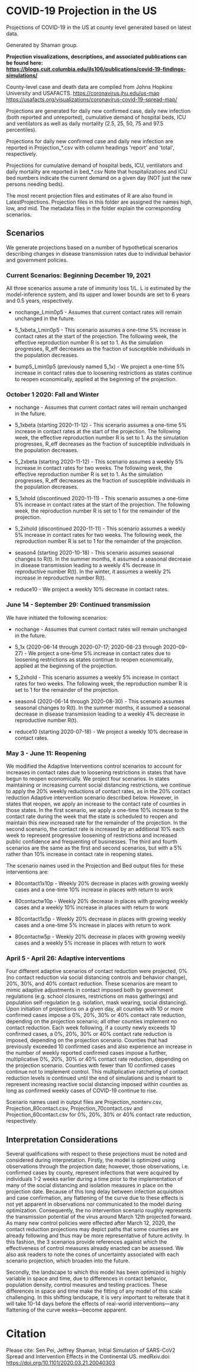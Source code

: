 # COVID-19 Projection in the US

Projections of COVID-19 in the US at county level generated based on latest data.

Generated by Shaman group.

**Projection visualizations, descriptions, and associated publications can be found here: https://blogs.cuit.columbia.edu/jls106/publications/covid-19-findings-simulations/**

County-level case and death data are compiled from Johns Hopkins University and USAFACTS. 
https://coronavirus.jhu.edu/us-map
https://usafacts.org/visualizations/coronavirus-covid-19-spread-map/

Projections are generated for daily new confirmed case, daily new infection (both reported and unreported), cumulative demand of hospital beds, ICU and ventilators as well as daily mortality (2.5, 25, 50, 75 and 97.5 percentiles). 

Projections for daily new confirmed case and daily new infection are reported in Projection_*.csv with column headings 'report' and 'total', respectively.

Projections for cumulative demand of hospital beds, ICU, ventilators and daily mortality are reported in bed_*.csv
Note that hospitalizations and ICU bed numbers indicate the current demand on a given day (NOT just the new persons needing beds).

The most recent projection files and estimates of R are also found in LatestProjections.  Projection files in this folder are assigned the names high, low, and mid.  The metadata files in the folder explain the corresponding scenarios. 


## Scenarios
We generate projections based on a number of hypothetical scenarios describing changes in disease transmission rates due to individual behavior and government policies.

### Current Scenarios: Beginning December 19, 2021

All three scenarios assume a rate of immunity loss 1/L.  L is estimated by the model-inference system, and its upper and lower bounds are set to 6 years and 0.5 years, respectively. 

- nochange_Lmin0p5 - Assumes that current contact rates will remain unchanged in the future.

- 5_1xbeta_Lmin0p5 - This scenario assumes a one-time 5% increase in contact rates at the start of the projection.  The following week, the effective reproduction number R is set to 1.  As the simulation progresses, R_eff decreases as the fraction of susceptible individuals in the population decreases.

- bump5_Lmin0p5 (previously named 5_1x) -  We project a one-time 5% increase in contact rates due to loosening restrictions as states continue to reopen economically, applied at the beginning of the projection.


### October 1 2020: Fall and Winter

- nochange - Assumes that current contact rates will remain unchanged in the future.

- 5_1xbeta (starting 2020-11-12) - This scenario assumes a one-time 5% increase in contact rates at the start of the projection.  The following week, the effective reproduction number R is set to 1.  As the simulation progresses, R_eff decreases as the fraction of susceptible individuals in the population decreases.

- 5_2xbeta (starting 2020-11-12) - This scenario assumes a weekly 5% increase in contact rates for two weeks.  The following week, the effective reproduction number R is set to 1.  As the simulation progresses, R_eff decreases as the fraction of susceptible individuals in the population decreases.

- 5_1xhold (discontinued 2020-11-11) - This scenario assumes a one-time 5% increase in contact rates at the start of the projection.  The following week, the reproduction number R is set to 1 for the remainder of the projection. 

- 5_2xhold (discontinued 2020-11-11) - This scenario assumes a weekly 5% increase in contact rates for two weeks.  The following week, the reproduction number R is set to 1 for the remainder of the projection. 

- season4 (starting 2020-10-18) - This scenario assumes seasonal changes to R(t).  In the summer months, it assumed a seasonal decrease in disease transmission leading to a weekly 4% decrease in reproductive number R(t).  In the winter, it assumes a weekly 2% increase in reproductive number R(t).

- reduce10  - We project a weekly 10% decrease in contact rates.

### June 14 - September 29: Continued transmission

We have initiated the following scenarios:

- nochange - Assumes that current contact rates will remain unchanged in the future.

- 5_1x (2020-06-14 through 2020-07-17; 2020-08-23 through 2020-09-27) -  We project a one-time 5% increase in contact rates due to loosening restrictions as states continue to reopen economically, applied at the beginning of the projection.

- 5_2xhold - This scenario assumes a weekly 5% increase in contact rates for two weeks.  The following week, the reproduction number R is set to 1 for the remainder of the projection. 

- season4 (2020-06-14 through 2020-08-30) - This scenario assumes seasonal changes to R(t).  In the summer months, it assumed a seasonal decrease in disease transmission leading to a weekly 4% decrease in reproductive number R(t).

- reduce10 (starting 2020-07-18) - We project a weekly 10% decrease in contact rates.


### May 3 - June 11: Reopening

We modified the Adaptive Interventions control scenarios to account for increases in contact rates due to
loosening restrictions in states that have begun to reopen economically. We project
four scenarios. In states maintaining or increasing current
social distancing restrictions, we continue to apply the 20% weekly reductions of contact
rates, as in the 20% contact reduction Adaptive intervention scenario described below. However, in states that reopen, we apply an increase to the contact rate of counties in those states. In the first scenario, we apply a one-time 10%
increase to the contact rate during the week that the state is scheduled to reopen and
maintain this new increased rate for the remainder of the projection. In the second
scenario, the contact rate is increased by an additional 10% each week to represent
progressive loosening of restrictions and increased public confidence and frequenting of
businesses.  The third and fourth scenarios are the same as the first and second scenarios, but with a 5% rather than 10% increase in contact rate in reopening states.

The scenario names used in the Projection and Bed output files for these interventions are:

- 80contact1x10p - Weekly 20% decrease in places with growing weekly cases and a one-time 10% increase in places with return to work 

- 80contactw10p - Weekly 20% decrease in places with growing weekly cases and a weekly 10% increase in places with return to work

- 80contact1x5p - Weekly 20% decrease in places with growing weekly cases and a one-time 5% increase in places with return to work 

- 80contactw5p - Weekly 20% decrease in places with growing weekly cases and a weekly 5% increase in places with return to work



### April 5 - April 26: Adaptive interventions

Four different adaptive scenarios of contact reduction were projected, 0% (no contact reduction via social distancing controls and behavior change), 20%, 30%, and 40% contact reduction. These scenarios are meant to mimic adaptive adjustments in contact imposed both by government regulations (e.g. school closures, restrictions on mass gatherings) and population self-regulation (e.g. isolation, mask wearing, social distancing).  Upon initiation of projections on a given day, all counties with 10 or more confirmed cases impose a 0%, 20%, 30% or 40% contact rate reduction, depending on the projection scenario; all other counties implement no contact reduction.  Each week following, if a county newly exceeds 10 confirmed cases, a 0%, 20%, 30% or 40% contact rate reduction is imposed, depending on the projection scenario. Counties that had previously exceeded 10 confirmed cases and also experience an increase in the number of weekly reported confirmed cases impose a further, multiplicative 0%, 20%, 30% or 40% contact rate reduction, depending on the projection scenario.  Counties with fewer than 10 confirmed cases continue not to implement control.  This multiplicative ratcheting of contact reduction levels is continued until the end of simulations and is meant to represent increasing reactive social distancing imposed within counties as long as confirmed weekly cases of COVID-19 continue to rise.
 
Scenario names used in output files are Projection_nointerv.csv, Projection_80contact.csv, Projection_70contact.csv and Projection_60contact.csv for 0%, 20%, 30% or 40% contact rate reduction, respectively.
 

## Interpretation Considerations

Several qualifications with respect to these projections must be noted and considered during interpretation.  Firstly, the model is optimized using observations through the projection date; however, those observations, i.e. confirmed cases by county, represent infections that were acquired by individuals 1-2 weeks earlier during a time prior to the implementation of many of the social distancing and isolation measures in place on the projection date. Because of this long delay between infection acquisition and case confirmation, any flattening of the curve due to these effects is not yet apparent in observations nor communicated to the model during optimization. Consequently, the no intervention scenario roughly represents the transmission potential of the virus around March 12th projected forward.  As many new control policies were effected after March 12, 2020, the contact reduction projections may depict paths that some counties are already following and thus may be more representative of future activity.  In this fashion, the 3 scenarios provide references against which the effectiveness of control measures already enacted can be assessed.  We also ask readers to note the cones of uncertainty associated with each scenario projection, which broaden into the future.

Secondly, the landscape to which this model has been optimized is highly variable in space and time, due to differences in contact behavior, population density, control measures and testing practices. These differences in space and time make the fitting of any model of this scale challenging. In this shifting landscape, it is very important to reiterate that it will take 10-14 days before the effects of real-world interventions—any flattening of the curve weeks—become apparent.

# Citation

Please cite: Sen Pei, Jeffrey Shaman, Initial Simulation of SARS-CoV2 Spread and Intervention Effects in the Continental US. medRxiv.doi: https://doi.org/10.1101/2020.03.21.20040303

